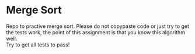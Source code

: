 # Merge Sort

Repo to practive merge sort. Please do not copypaste code or just try to get the tests work, the point of this assignment is that you know this algorithm well.   
Try to get all tests to pass!